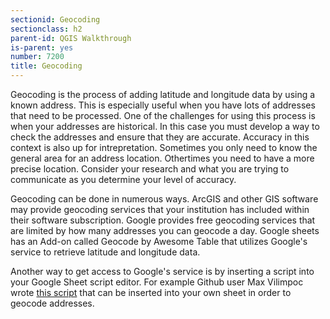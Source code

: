 ```yaml
---
sectionid: Geocoding
sectionclass: h2
parent-id: QGIS Walkthrough
is-parent: yes
number: 7200
title: Geocoding
---
```


Geocoding is the process of adding latitude and longitude data by using a known address. This is especially useful when you have lots of addresses that need to be processed. One of the challenges for using this process is when your addresses are historical. In this case you must develop a way to check the addresses and ensure that they are accurate. Accuracy in this context is also up for intrepretation. Sometimes you only need to know the general area for an address location. Othertimes you need to have a more precise location. Consider your research and what you are trying to communicate as you determine your level of accuracy. 

Geocoding can be done in numerous ways. ArcGIS and other GIS software may provide geocoding services that your institution has included within their software subscription. Google provides free geocoding services that are limited by how many addresses you can geocode a day. Google sheets has an Add-on called Geocode by Awesome Table that utilizes Google's service to retrieve latitude and longitude data.

Another way to get access to Google's service is by inserting a script into your Google Sheet script editor. For example Github user Max Vilimpoc wrote [this script](https://github.com/nuket/google-sheets-geocoding-macro/blob/master/Code.gs) that can be inserted into your own sheet in order to geocode addresses. 

